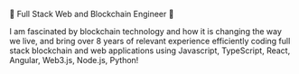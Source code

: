 👋 Full Stack Web and Blockchain Engineer 👋

I am fascinated by blockchain technology and how it is changing the way we live, and bring over 8 years of relevant experience efficiently coding full stack blockchain and web applications using Javascript, TypeScript, React, Angular, Web3.js, Node.js, Python!
